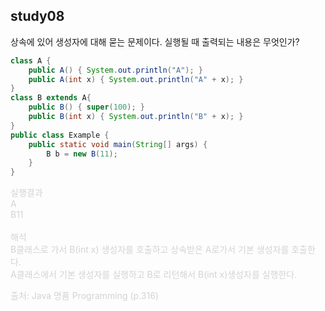 ## study08
상속에 있어 생성자에 대해 묻는 문제이다. 실행될 때 출력되는 내용은 무엇인가? 
```java
class A {
    public A() { System.out.println("A"); }
    public A(int x) { System.out.println("A" + x); }
}
class B extends A{
    public B() { super(100); }
    public B(int x) { System.out.println("B" + x); }
}
public class Example {
    public static void main(String[] args) {
        B b = new B(11);
    }
}
```
<span style="color:lightGray">
실행결과
<br>A
<br>B11
<br>
<br> 해석
<br> B클래스로 가서 B(int x) 생성자를 호출하고 상속받은 A로가서 기본 생성자를 호출한다. 
<br> A클래스에서 기본 생성자를 실행하고 B로 리턴해서 B(int x)생성자를 실행한다. 

출처: Java 명품 Programming (p.316)
<br>
<br>
</span>
